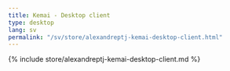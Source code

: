 ```yaml
---
title: Kemai - Desktop client
type: desktop
lang: sv
permalink: "/sv/store/alexandreptj-kemai-desktop-client.html"
---
```


{% include store/alexandreptj-kemai-desktop-client.md %}
